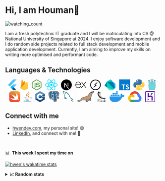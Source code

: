 # Hi, I am Houman👋

<p align="left"> 
    <img src="https://komarev.com/ghpvc/?username=hwennnn&label=Profile%20views&color=0e75b6&style=flat" alt="watching_count" />
</p>

<p> 
I am a fresh polytechnic IT graduate and I will be matriculating into CS @ National University of Singapore at 2024. I enjoy software development and I do random side projects related to full stack development and mobile application development. Currently, I am aiming to improve my skills on writing more optimised and performant code.

</p>

## Languages & Technologies

<p align="center">
<a href="https://flutter.dev" title="Flutter"><img src="assets/flutter.svg" height="35" width="auto" /></a>  
&nbsp;
<a href="https://firebase.google.com/" title="Firebase"><img src="assets/firebase.svg" height="35" width="auto" /></a>
&nbsp;
<a href="https://nodejs.org/en/" title="Node.js"><img src="assets/nodejs-icon.svg" height="35" width="auto" /></a>
&nbsp;
<a href="https://reactjs.org" title="React"><img src="assets/react.svg" height="35" width="auto" /></a>
&nbsp;
<a href="https://nextjs.org/" title="Next.js"><img src="assets/nextjs-icon.svg" height="35" width="auto" /></a>
&nbsp;
<a href="https://expressjs.com/" title="Express.js"><img src="assets/expressjs-icon.svg" height="35" width="auto" /></a>
&nbsp;
<a href="https://socket.io/" title="Socket.io"><img src="assets/socket.io.svg" height="35" width="auto" /></a>
&nbsp;
<a href="https://dart.dev/" title="Dart"><img src="assets/dart.svg" height="35" width="auto" /></a>
&nbsp;
<a href="https://www.typescriptlang.org/" title="Typescript"><img src="assets/typescript-icon.svg" height="35" width="auto" /></a>
&nbsp;
<a href="https://www.python.org/" title="Python"><img src="assets/python.svg" height="35" width="auto" /></a>
&nbsp;
<a href="https://go.dev/" title="Go"><img src="assets/gopher.svg" height="35" width="auto" /></a>
&nbsp;
<a href="https://developer.apple.com/swift/" title="Swift"><img src="assets/swift.svg" height="35" width="auto" /></a>
&nbsp;
<a href="https://www.java.com/en/" title="Java"><img src="assets/java.svg" height="35" width="auto" /></a>
&nbsp;
<a href="https://www.cplusplus.com/doc/tutorial/" title="C++"><img src="assets/c-plusplus.svg" height="35" width="auto" /></a>
&nbsp;
<a href="https://www.postgresql.org/" title="PostgreSQL"><img src="assets/postgresql.svg" height="35" width="auto" /></a>
&nbsp;
<a href="https://www.mysql.com/" title="MySQL"><img src="assets/mysql-icon.svg" height="35" width="auto" /></a>
&nbsp;
<a href="https://mariadb.org/" title="MariaDB"><img src="assets/mariadb-icon.svg" height="35" width="auto" /></a>
&nbsp;
<a href="https://flask.palletsprojects.com/en/2.1.x/" title="Flask"><img src="assets/flask.svg" height="35" width="auto" /></a>
&nbsp;
<a href="https://www.docker.com" title="Docker"><img src="assets/docker-icon.svg" height="35" width="auto" /></a>
&nbsp;
<a href="https://cloud.google.com/" title="GCP"><img src="assets/google-cloud.svg" height="35" width="auto" /></a>
&nbsp;
<a href="https://www.heroku.com/" title="Heroku"><img src="assets/heroku-icon.svg" height="35" width="auto" /></a>
&nbsp;

</p>

## Connect with me

- [hwendev.com](https://www.hwendev.com/), my personal site! 😄
- [LinkedIn](https://linkedin.com/in/houmanwai), and connect with me! 💼

<br/>

📊 &nbsp;**This week I spent my time on**

[![hwen's wakatime stats](https://github-readme-stats.vercel.app/api/wakatime?username=hwen&theme=material-palenight&langs_count=5&hide_title=true&range=last_7_days)](https://wakatime.com/@hwen)

<details>
  <summary><b>📈&nbsp;Random stats</b></summary>
  <br/>

![hwen's GitHub stats](https://github-readme-stats.vercel.app/api?username=hwennnn&show_icons=true&count_private=true&theme=material-palenight&hide_title=true)
<a href='https://profile.codersrank.io/user/hwennnn/'>
<img
  src="https://cr-ss-service.azurewebsites.net/api/ScreenShot?widget=summary&username=hwennnn&badges=3&show-avatar=true&style=--header-bg-color:%23000;--border-radius:10px"
/>
<img src='https://cr-skills-chart-widget.azurewebsites.net/api/api?username=hwennnn&padding=30'>
</a>
![](https://github-profile-trophy.vercel.app/?username=hwennnn&theme=dracula&margin-w=10)

</details>
